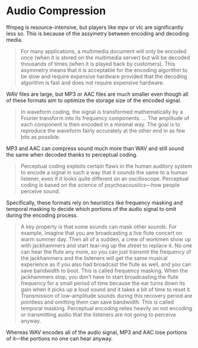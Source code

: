 # Audio Compression

ffmpeg is resource-intensive, but players like mpv or vlc are significantly less so. This is because of the assymetry between encoding and decoding media.

> For many applications, a multimedia document will only be encoded once (when it is stored on the multimedia server) but will be decoded thousands of times (when it is played back by customers). This asymmetry means that it is acceptable for the encoding algorithm to be slow and require expensive hardware provided that the decoding algorithm is fast and does not require expensive hardware.

WAV files are large, but MP3 or AAC files are much smaller even though all of these formats aim to optimize the storage size of the encoded signal.

> In waveform coding, the signal is transformed mathematically by a Fourier transform into its frequency components. ... The amplitude of each component is then encoded in a minimal way. The goal is to reproduce the waveform fairly accurately at the other end in as few bits as possible.

MP3 and AAC can compress sound much more than WAV and still sound the same when decoded thanks to perceptual coding.

> Perceptual coding exploits certain flaws in the human auditory system to encode a signal in such a way that it sounds the same to a human listener, even if it looks quite different on an oscilloscope. Perceptual coding is based on the science of psychoacoustics—how people perceive sound.

Specifically, these formats rely on heuristics like frequency masking and temporal masking to decide which portions of the audio signal to omit during the encoding process.

> A key property is that some sounds can mask other sounds. For example, imagine that you are broadcasting a live flute concert on warm summer day. Then all of a sudden, a crew of workmen show up with jackhammers and start tear-ing up the street to replace it. No one can hear the flute any more, so you can just transmit the frequency of the jackhammers and the listeners will get the same musical experience as if you also had broadcast the flute as well, and you can save bandwidth to boot. This is called frequency masking. When the jackhammers stop, you don’t have to start broadcasting the flute frequency for a small period of time because the ear turns down its gain when it picks up a loud sound and it takes a bit of time to reset it. Transmission of low-amplitude sounds during this recovery period are pointless and omitting them can save bandwidth. This is called temporal masking. Perceptual encoding relies heavily on not encoding or transmitting audio that the listeners are not going to perceive anyway.

Whereas WAV encodes all of the audio signal, MP3 and AAC lose portions of it—the portions no one can hear anyway.
